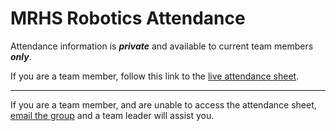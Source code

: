 # MRHS Robotics Attendance

Attendance information is _**private**_ and available to current team members _**only**_.

If you are a team member, follow this link to the [live attendance
sheet](https://docs.google.com/spreadsheets/d/1aUkaDXOZzZHVIWwtO02h-58JVxxfR2kN3xgKCpzOhx8/edit?usp=sharing).

------

If you are a team member, and are unable to access the attendance sheet, [email
the group](mailto:mrhs-robotics-team@@googlegroups.com) and a team leader will assist you.
